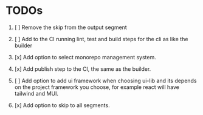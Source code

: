 # TODOs

1. [ ] Remove the skip from the output segment

2. [ ] Add to the CI running lint, test and build steps for the cli as like the builder

3. [x] Add option to select monorepo management system.

4. [x] Add publish step to the CI, the same as the builder.

5. [ ] Add option to add ui framework when choosing ui-lib and its depends on the project framework you choose, for example react will have tailwind and MUI.

6. [x] Add option to skip to all segments.
